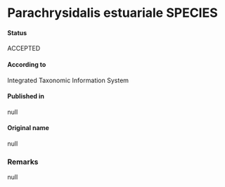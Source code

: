 Parachrysidalis estuariale SPECIES
=======

#### Status
ACCEPTED

#### According to
Integrated Taxonomic Information System

#### Published in
null

#### Original name
null

### Remarks
null